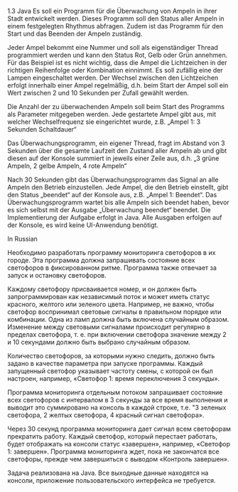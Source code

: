 1.3 Java
Es soll ein Programm für die Überwachung von Ampeln in ihrer Stadt entwickelt
werden. Dieses Programm soll den Status aller Ampeln in einem festgelegten
Rhythmus abfragen. Zudem ist das Programm für den Start und das Beenden
der Ampeln zuständig.

Jeder Ampel bekommt eine Nummer und soll als eigenständiger Thread
programmiert werden und kann den Status Rot, Gelb oder Grün annehmen. Für
das Beispiel ist es nicht wichtig, dass die Ampel die Lichtzeichen in der richtigen
Reihenfolge oder Kombination einnimmt. Es soll zufällig eine der Lampen
eingeschaltet werden. Der Wechsel zwischen den Lichtzeichen erfolgt innerhalb
einer Ampel regelmäßig, d.h. beim Start der Ampel soll ein Wert zwischen 2
und 10 Sekunden per Zufall gewählt werden.

Die Anzahl der zu überwachenden Ampeln soll beim Start des Programms als
Parameter mitgegeben werden. Jede gestartete Ampel gibt aus, mit welcher
Wechselfrequenz sie eingerichtet wurde, z.B. „Ampel 1: 3 Sekunden
Schaltdauer“

Das Überwachungsprogramm, ein eigener Thread, fragt im Abstand von 3
Sekunden über die gesamte Laufzeit den Zustand aller Ampeln ab und gibt
diesen auf der Konsole summiert in jeweils einer Zeile aus, d.h. „3 grüne
Ampeln, 2 gelbe Ampeln, 4 rote Ampeln“

Nach 30 Sekunden gibt das Überwachungsprogramm das Signal an alle Ampeln
den Betrieb einzustellen. Jede Ampel, die den Betrieb einstellt, gibt den Status
„beendet“ auf der Konsole aus, z.B. „Ampel 1: Beendet“. Das
Überwachungsprogramm wartet bis alle Ampeln sich beendet haben, bevor es
sich selbst mit der Ausgabe „Überwachung beendet“ beendet.
Die Implementierung der Aufgabe erfolgt in Java. Alle Ausgaben erfolgen auf
der Konsole, es wird keine UI-Anwendung benötigt.

In Russian

Необходимо разработать программу мониторинга светофоров в их городе. Эта программа должна запрашивать состояние всех светофоров в фиксированном ритме. Программа также отвечает за запуск и остановку светофоров.

Каждому светофору присваивается номер, и он должен быть запрограммирован как независимый поток и может иметь статус красного, желтого или зеленого цвета. Например, не важно, чтобы светофор воспринимал световые сигналы в правильном порядке или комбинации. Одна из ламп должна быть включена случайным образом. Изменение между световыми сигналами происходит регулярно в пределах светофора, т. е. при включении светофора значение между 2 и 10 секундами должно быть выбрано случайным образом.

Количество светофоров, за которыми нужно следить, должно быть задано в качестве параметра при запуске программы. Каждый запущенный светофор указывает частоту смены, с которой он был настроен, например, «Светофор 1: время переключения 3 секунды».

Программа мониторинга отдельным потоком запрашивает состояние всех светофоров с интервалом в 3 секунды за все время выполнения и выводит это суммировано на консоль в каждой строке, т.е. "3 зеленых светофора, 2 желтых светофора, 4 красный сигнал светофора».

Через 30 секунд программа мониторинга дает сигнал всем светофорам прекратить работу. Каждый светофор, который перестает работать, будет отображать на консоли статус «завершен», например, «Светофор 1: завершен». Программа мониторинга ждет, пока не закончатся все светофоры, прежде чем завершиться с выводом «Контроль завершен».

Задача реализована на Java. Все выходные данные находятся на консоли, приложение пользовательского интерфейса не требуется.
